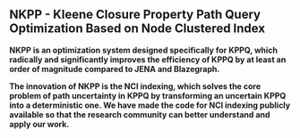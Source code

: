 ## NKPP - Kleene Closure Property Path Query Optimization Based on Node Clustered Index

<p>
  <b>
    NKPP is an optimization system designed specifically for KPPQ, which radically and significantly improves the efficiency of KPPQ by at least an order of magnitude compared to JENA and Blazegraph. 
 
  </b>

</p>

<p>
  <b>The innovation of NKPP is the NCI indexing, which solves the core problem of path uncertainty in KPPQ by transforming an uncertain KPPQ into a deterministic one. We have made the code for NCI indexing publicly available so that the research community can better understand and apply our work.
  </b>

</p>
